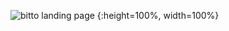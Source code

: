 ![bitto landing page](https://user-images.githubusercontent.com/29809702/27933927-5bfa4214-6271-11e7-9a6a-ad7114024b6f.jpg) {:height=100%, width=100%}

